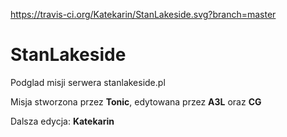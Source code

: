https://travis-ci.org/Katekarin/StanLakeside.svg?branch=master
# StanLakeside
Podglad misji serwera stanlakeside.pl

Misja stworzona przez **Tonic**, edytowana przez **A3L** oraz **CG**

Dalsza edycja: **Katekarin** 
